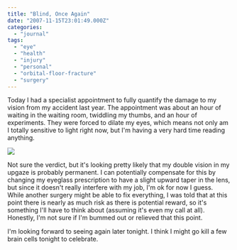 ```yaml
---
title: "Blind, Once Again"
date: "2007-11-15T23:01:49.000Z"
categories: 
  - "journal"
tags: 
  - "eye"
  - "health"
  - "injury"
  - "personal"
  - "orbital-floor-fracture"
  - "surgery"
---
```


Today I had a specialist appointment to fully quantify the damage to my vision from my accident last year. The appointment was about an hour of waiting in the waiting room, twiddling my thumbs, and an hour of experiments. They were forced to dilate my eyes, which means not only am I totally sensitive to light right now, but I'm having a very hard time reading anything.

[![](http://farm1.static.flickr.com/177/423864543_9590b41c05.jpg?v=0)](http://flickr.com/photos/duanestorey/423864543/)

Not sure the verdict, but it's looking pretty likely that my double vision in my upgaze is probably permanent. I can potentially compensate for this by changing my eyeglass prescription to have a slight upward taper in the lens, but since it doesn't really interfere with my job, I'm ok for now I guess. While another surgery might be able to fix everything, I was told that at this point there is nearly as much risk as there is potential reward, so it's something I'll have to think about (assuming it's even my call at all). Honestly, I'm not sure if I'm bummed out or relieved that this point.

I'm looking forward to seeing again later tonight. I think I might go kill a few brain cells tonight to celebrate.
